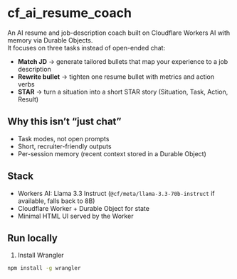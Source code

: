 # cf_ai_resume_coach

An AI resume and job-description coach built on Cloudflare Workers AI with memory via Durable Objects.  
It focuses on three tasks instead of open-ended chat:

- **Match JD** → generate tailored bullets that map your experience to a job description  
- **Rewrite bullet** → tighten one resume bullet with metrics and action verbs  
- **STAR** → turn a situation into a short STAR story (Situation, Task, Action, Result)

## Why this isn’t “just chat”
- Task modes, not open prompts  
- Short, recruiter-friendly outputs  
- Per-session memory (recent context stored in a Durable Object)  

## Stack
- Workers AI: Llama 3.3 Instruct (`@cf/meta/llama-3.3-70b-instruct` if available, falls back to 8B)
- Cloudflare Worker + Durable Object for state
- Minimal HTML UI served by the Worker

## Run locally
1) Install Wrangler  
```bash
npm install -g wrangler
